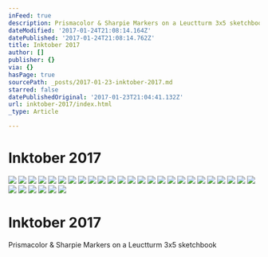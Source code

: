 ```yaml
---
inFeed: true
description: Prismacolor & Sharpie Markers on a Leuctturm 3x5 sketchbook
dateModified: '2017-01-24T21:08:14.164Z'
datePublished: '2017-01-24T21:08:14.762Z'
title: Inktober 2017
author: []
publisher: {}
via: {}
hasPage: true
sourcePath: _posts/2017-01-23-inktober-2017.md
starred: false
datePublishedOriginal: '2017-01-23T21:04:41.132Z'
url: inktober-2017/index.html
_type: Article

---
```

# Inktober 2017
![](https://the-grid-user-content.s3-us-west-2.amazonaws.com/cdb1d2e1-edc1-4ec5-bf7c-85d23e152143.jpg)
![](https://the-grid-user-content.s3-us-west-2.amazonaws.com/71555faa-a4f9-4ef5-aef6-bed568460829.jpg)
![](https://the-grid-user-content.s3-us-west-2.amazonaws.com/384e980f-4945-4c83-bc6d-37b7b300c464.jpg)
![](https://the-grid-user-content.s3-us-west-2.amazonaws.com/f72c3ed7-47c5-4a5c-b9e9-52d57aa5504d.jpg)
![](https://the-grid-user-content.s3-us-west-2.amazonaws.com/a620d352-a2d8-495f-84af-419a2b0f7934.jpg)
![](https://the-grid-user-content.s3-us-west-2.amazonaws.com/3d3e6aa1-067e-443d-8722-000a3b96bd41.jpg)
![](https://the-grid-user-content.s3-us-west-2.amazonaws.com/b7705e42-0b61-4636-a44e-6c25df8726d3.jpg)
![](https://the-grid-user-content.s3-us-west-2.amazonaws.com/dea2537a-c885-4fc0-a4ee-497bb45f9e64.jpg)
![](https://the-grid-user-content.s3-us-west-2.amazonaws.com/96c7c3fb-584e-4be4-a910-cb0b359928b5.jpg)
![](https://the-grid-user-content.s3-us-west-2.amazonaws.com/b673fe70-8512-4b2f-8f70-3285065954f0.jpg)
![](https://the-grid-user-content.s3-us-west-2.amazonaws.com/153b8621-2979-4750-9dca-29b7acf4f133.jpg)
![](https://the-grid-user-content.s3-us-west-2.amazonaws.com/a3e26c7e-8e42-415c-93b6-9f59a548b461.jpg)
![](https://the-grid-user-content.s3-us-west-2.amazonaws.com/cc5faf32-63af-4837-91b8-a6937d0c2980.jpg)
![](https://the-grid-user-content.s3-us-west-2.amazonaws.com/bf6291e8-089b-4135-a41c-8d861e977de7.jpg)
![](https://the-grid-user-content.s3-us-west-2.amazonaws.com/9e0e8fb8-37d3-46d0-9573-d5706d8585a7.jpg)
![](https://the-grid-user-content.s3-us-west-2.amazonaws.com/34b118a4-4ac2-4635-a8a2-99119ffa30b9.jpg)
![](https://the-grid-user-content.s3-us-west-2.amazonaws.com/5e77030c-66c9-4fdf-abaa-86546bd01ce1.jpg)
![](https://the-grid-user-content.s3-us-west-2.amazonaws.com/8f19eb25-5b5f-4b71-958a-c7dc8805ef33.jpg)
![](https://the-grid-user-content.s3-us-west-2.amazonaws.com/4abff241-5790-4b14-8125-663a7c613757.jpg)
![](https://the-grid-user-content.s3-us-west-2.amazonaws.com/dfb85866-26b9-46ad-b0fe-080d025713ec.jpg)
![](https://the-grid-user-content.s3-us-west-2.amazonaws.com/372e6f60-190f-43da-8139-306868c6ed82.jpg)
![](https://the-grid-user-content.s3-us-west-2.amazonaws.com/fea284bd-8548-48a4-8b9a-2a96b4be0682.jpg)
![](https://the-grid-user-content.s3-us-west-2.amazonaws.com/b64e8a33-2c07-4bd4-b73e-8c6e6eaf2b1e.jpg)
![](https://the-grid-user-content.s3-us-west-2.amazonaws.com/d4c5144b-8c41-48c7-9834-9418ecdf5052.jpg)
![](https://the-grid-user-content.s3-us-west-2.amazonaws.com/820b85cb-4bb9-4f27-84a7-979c0489ce02.jpg)
![](https://the-grid-user-content.s3-us-west-2.amazonaws.com/b7f7e744-df52-4fc4-b675-ff41ef453e9d.jpg)
![](https://the-grid-user-content.s3-us-west-2.amazonaws.com/0d282806-82bb-43f7-9ba7-5912914cd9a4.jpg)
![](https://the-grid-user-content.s3-us-west-2.amazonaws.com/555345c2-8e65-40be-a5a1-9d73af3c2f19.jpg)
![](https://the-grid-user-content.s3-us-west-2.amazonaws.com/be40ff09-436e-4b6a-b57b-bbb88282ca5b.jpg)
![](https://the-grid-user-content.s3-us-west-2.amazonaws.com/c68c12c9-22c4-48a6-8374-06ec2b353bbe.jpg)
![](https://the-grid-user-content.s3-us-west-2.amazonaws.com/6f88db7c-61c8-4dba-bb1c-32ec79f85475.jpg)

# Inktober 2017

Prismacolor & Sharpie Markers on a Leuctturm 3x5 sketchbook
